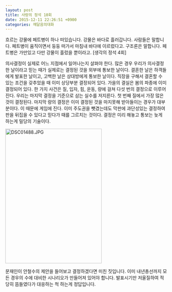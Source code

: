 ```yaml
---
layout: post
title: 사랑의 정석 10회
date: 2015-12-11 22:26:51 +0900
categories: 깨달음의대화
---
```

흐르는 강물에 페트병이 하나 떠있습니다. 강물은 바다로 흘러갑니다. 사람들은 말합니다. 페트병이 움직이면서 둥둥 떠가서 마침내 바다에 이르렀다고. 구조론은 말합니다. 페트병은 가만있고 다만 강물이 흘렀을 뿐이라고. [생각의 정석 4회] 

  


의사결정이 실제로 어느 지점에서 일어나는지 살펴야 한다. 많은 경우 우리가 의사결정한 날이라고 믿는 때가 실제로는 결정된 것을 외부에 통보한 날이다. 결혼한 날은 하객들에게 발표한 날이고, 고백한 날은 상대방에게 통보한 날이다. 직장을 구해서 결혼할 수 있는 조건을 갖추었을 때 이미 상당부분 결정되어 있다. 가을의 결실은 봄의 파종에 이미 결정되어 있다. 한 가지 사건은 질, 입자, 힘, 운동, 량에 걸쳐 다섯 번의 결정으로 이루어진다. 우리는 마지막 결정을 기준으로 삼는 실수를 저지른다. 첫 번째 질에서 가장 많은 것이 결정된다. 마지막 량의 결정은 이미 결정된 것을 마지못해 받아들이는 경우가 대부분이다. 이 때문에 게임에 진다. 이미 주도권을 뺏겼는데도 막판에 과단성있는 결정하여 판을 뒤집을 수 있다고 믿다가 때를 그르치는 것이다. 결정은 미리 해놓고 통보는 늦게 하는게 밀당의 기술이다. 

  


  


<img src="assets/attach/images/198/237/647/DSC01488.JPG" alt="DSC01488.JPG" width="300" height="419" />

  


  


문재인이 안철수의 제안을 들어보고 결정하겠다면 미친 짓입니다. 이미 내년총선까지 모든 경우의 수에 대비한 시나리오가 만들어져 있어야 합니다. 발표시기만 저울질하여 적당히 뜸들였다가 대응하는 척 하는게 정답입니다.
